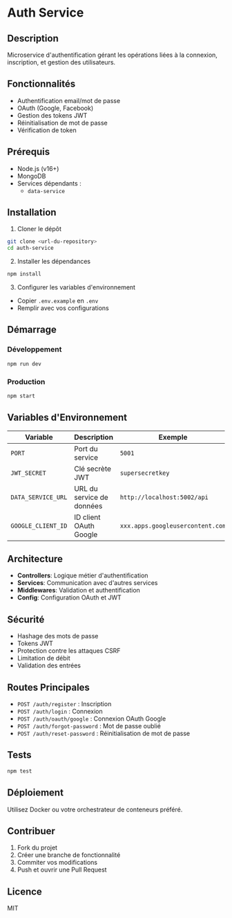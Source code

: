# Auth Service

## Description
Microservice d'authentification gérant les opérations liées à la connexion, inscription, et gestion des utilisateurs.

## Fonctionnalités
- Authentification email/mot de passe
- OAuth (Google, Facebook)
- Gestion des tokens JWT
- Réinitialisation de mot de passe
- Vérification de token

## Prérequis
- Node.js (v16+)
- MongoDB
- Services dépendants :
  - `data-service`

## Installation

1. Cloner le dépôt
```bash
git clone <url-du-repository>
cd auth-service
```

2. Installer les dépendances
```bash
npm install
```

3. Configurer les variables d'environnement
- Copier `.env.example` en `.env`
- Remplir avec vos configurations

## Démarrage

### Développement
```bash
npm run dev
```

### Production
```bash
npm start
```

## Variables d'Environnement

| Variable | Description | Exemple |
|----------|-------------|---------|
| `PORT` | Port du service | `5001` |
| `JWT_SECRET` | Clé secrète JWT | `supersecretkey` |
| `DATA_SERVICE_URL` | URL du service de données | `http://localhost:5002/api` |
| `GOOGLE_CLIENT_ID` | ID client OAuth Google | `xxx.apps.googleusercontent.com` |

## Architecture

- **Controllers**: Logique métier d'authentification
- **Services**: Communication avec d'autres services
- **Middlewares**: Validation et authentification
- **Config**: Configuration OAuth et JWT

## Sécurité

- Hashage des mots de passe
- Tokens JWT
- Protection contre les attaques CSRF
- Limitation de débit
- Validation des entrées

## Routes Principales

- `POST /auth/register` : Inscription
- `POST /auth/login` : Connexion
- `POST /auth/oauth/google` : Connexion OAuth Google
- `POST /auth/forgot-password` : Mot de passe oublié
- `POST /auth/reset-password` : Réinitialisation de mot de passe

## Tests

```bash
npm test
```

## Déploiement

Utilisez Docker ou votre orchestrateur de conteneurs préféré.

## Contribuer

1. Fork du projet
2. Créer une branche de fonctionnalité
3. Commiter vos modifications
4. Push et ouvrir une Pull Request

## Licence

MIT